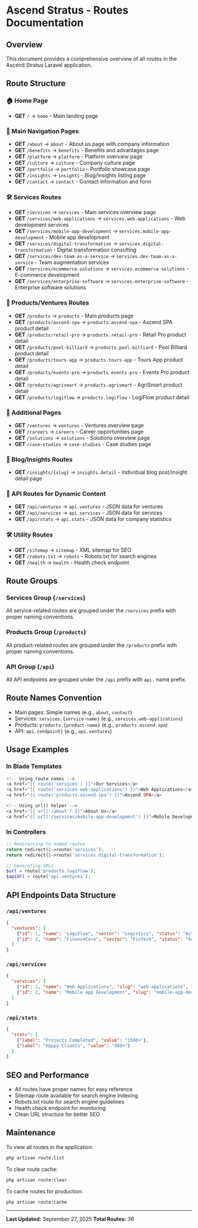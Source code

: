 # Ascend Stratus - Routes Documentation

## Overview
This document provides a comprehensive overview of all routes in the Ascend Stratus Laravel application.

## Route Structure

### 🏠 Home Page
- **GET** `/` → `home` - Main landing page

### 📄 Main Navigation Pages
- **GET** `/about` → `about` - About us page with company information
- **GET** `/benefits` → `benefits` - Benefits and advantages page
- **GET** `/platform` → `platform` - Platform overview page
- **GET** `/culture` → `culture` - Company culture page
- **GET** `/portfolio` → `portfolio` - Portfolio showcase page
- **GET** `/insights` → `insights` - Blog/insights listing page
- **GET** `/contact` → `contact` - Contact information and form

### 🛠️ Services Routes
- **GET** `/services` → `services` - Main services overview page
- **GET** `/services/web-applications` → `services.web-applications` - Web development services
- **GET** `/services/mobile-app-development` → `services.mobile-app-development` - Mobile app development
- **GET** `/services/digital-transformation` → `services.digital-transformation` - Digital transformation consulting
- **GET** `/services/dev-team-as-a-service` → `services.dev-team-as-a-service` - Team augmentation services
- **GET** `/services/ecommerce-solutions` → `services.ecommerce-solutions` - E-commerce development
- **GET** `/services/enterprise-software` → `services.enterprise-software` - Enterprise software solutions

### 🚀 Products/Ventures Routes
- **GET** `/products` → `products` - Main products page
- **GET** `/products/ascend-spa` → `products.ascend-spa` - Ascend SPA product detail
- **GET** `/products/retail-pro` → `products.retail-pro` - Retail Pro product detail
- **GET** `/products/pool-billiard` → `products.pool-billiard` - Pool Billiard product detail
- **GET** `/products/tours-app` → `products.tours-app` - Tours App product detail
- **GET** `/products/events-pro` → `products.events-pro` - Events Pro product detail
- **GET** `/products/agrismart` → `products.agrismart` - AgriSmart product detail
- **GET** `/products/logiflow` → `products.logiflow` - LogiFlow product detail

### 📝 Additional Pages
- **GET** `/ventures` → `ventures` - Ventures overview page
- **GET** `/careers` → `careers` - Career opportunities page
- **GET** `/solutions` → `solutions` - Solutions overview page
- **GET** `/case-studies` → `case-studies` - Case studies page

### 📰 Blog/Insights Routes
- **GET** `/insights/{slug}` → `insights.detail` - Individual blog post/insight detail page

### 🔌 API Routes for Dynamic Content
- **GET** `/api/ventures` → `api.ventures` - JSON data for ventures
- **GET** `/api/services` → `api.services` - JSON data for services
- **GET** `/api/stats` → `api.stats` - JSON data for company statistics

### 🛠️ Utility Routes
- **GET** `/sitemap` → `sitemap` - XML sitemap for SEO
- **GET** `/robots.txt` → `robots` - Robots.txt for search engines
- **GET** `/health` → `health` - Health check endpoint

## Route Groups

### Services Group (`/services`)
All service-related routes are grouped under the `/services` prefix with proper naming conventions.

### Products Group (`/products`)
All product-related routes are grouped under the `/products` prefix with proper naming conventions.

### API Group (`/api`)
All API endpoints are grouped under the `/api` prefix with `api.` name prefix.

## Route Names Convention

- Main pages: Simple names (e.g., `about`, `contact`)
- Services: `services.{service-name}` (e.g., `services.web-applications`)
- Products: `products.{product-name}` (e.g., `products.ascend-spa`)
- API: `api.{endpoint}` (e.g., `api.ventures`)

## Usage Examples

### In Blade Templates
```php
<!-- Using route names -->
<a href="{{ route('services') }}">Our Services</a>
<a href="{{ route('services.web-applications') }}">Web Applications</a>
<a href="{{ route('products.ascend-spa') }}">Ascend SPA</a>

<!-- Using url() helper -->
<a href="{{ url('/about') }}">About Us</a>
<a href="{{ url('/services/mobile-app-development') }}">Mobile Development</a>
```

### In Controllers
```php
// Redirecting to named routes
return redirect()->route('services');
return redirect()->route('services.digital-transformation');

// Generating URLs
$url = route('products.logiflow');
$apiUrl = route('api.ventures');
```

## API Endpoints Data Structure

### `/api/ventures`
```json
{
  "ventures": [
    {"id": 1, "name": "LogiFlow", "sector": "Logistics", "status": "Active"},
    {"id": 2, "name": "FinanceCore", "sector": "FinTech", "status": "Active"}
  ]
}
```

### `/api/services`
```json
{
  "services": [
    {"id": 1, "name": "Web Applications", "slug": "web-applications", "category": "Development"},
    {"id": 2, "name": "Mobile App Development", "slug": "mobile-app-development", "category": "Development"}
  ]
}
```

### `/api/stats`
```json
{
  "stats": [
    {"label": "Projects Completed", "value": "1500+"},
    {"label": "Happy Clients", "value": "500+"}
  ]
}
```

## SEO and Performance

- All routes have proper names for easy reference
- Sitemap route available for search engine indexing
- Robots.txt route for search engine guidelines
- Health check endpoint for monitoring
- Clean URL structure for better SEO

## Maintenance

To view all routes in the application:
```bash
php artisan route:list
```

To clear route cache:
```bash
php artisan route:clear
```

To cache routes for production:
```bash
php artisan route:cache
```

---

**Last Updated:** September 27, 2025
**Total Routes:** 36
